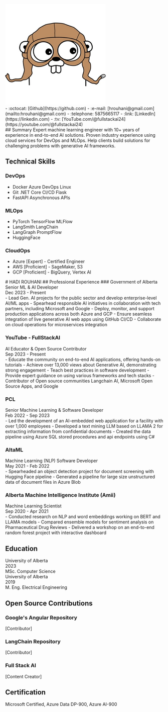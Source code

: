 <link rel="stylesheet" href="bulma.min.css" type="text/css">
<link rel="stylesheet" href="2-columns.css" type="text/css">
<aside>
<img src="gopher.png" alt="img" class="avatar">
<div class="info">
- :octocat: [Github](https://github.com)
- :e-mail: [hrouhani@gmail.com](mailto:hrouhani@gmail.com)
- :telephone: 5875665117
- :link: [LinkedIn](https://linkedin.com)
- :tv: [YouTube.com/@fullstackai24](https://youtube.com/@fullstackai24)
</div>
## Summary
Expert machine learning engineer with 10+ years of experience in end-to-end AI solutions. Proven industry experience using cloud services for DevOps and MLOps. Help clients build solutions for challenging problems with generative AI frameworks.

## Technical Skills
### DevOps
- Docker Azure DevOps Linux
- Git .NET Core CI/CD Flask
- FastAPI Asynchronous APIs

### MLOps
- PyTorch TensorFlow MLFlow
- LangSmith LangChain
- LangGraph PromptFlow
- HuggingFace

### CloudOps
- Azure [Expert] - Certified Engineer
- AWS [Proficient] - SageMaker, S3
- GCP [Proficient] - BigQuery, Vertex AI
</aside>
<main>
# HADI ROUHANI
## Professional Experience
### Government of Alberta
<div class="with-date">
  <div>
    Senior ML & AI Developer
  </div>
  <div>
    Dec 2023 - Present
  </div>
</div>
- Lead Gen. AI projects for the public sector and develop enterprise-level AI/ML apps
- Spearhead responsible AI initiatives in collaboration with tech partners, including Microsoft and Google
- Deploy, monitor, and support production applications across both Azure and GCP
- Ensure seamless integration of live generative AI web apps using GitHub CI/CD
- Collaborate on cloud operations for microservices integration

### YouTube - FullStackAI
<div class="with-date">
  <div>
    AI Educator & Open Source Contributor
  </div>
  <div>
    Sep 2023 - Present
  </div>
</div>
- Educate the community on end-to-end AI applications, offering hands-on tutorials
- Achieve over 13,000 views about Generative AI, demonstrating strong engagement
- Teach best practices in software development
- Provide expert guidance on using various frameworks and tech stacks
- Contributor of Open source communities Langchain AI, Microsoft Open Source Apps, and Google

### PCL
<div class="with-date">
  <div>
    Senior Machine Learning & Software Developer
  </div>
  <div>
    Feb 2022 - Sep 2023
  </div>
</div>
- Led the development of an AI-embedded web application for a facility with over 1,000 employees
- Developed a text mining LLM based on LLAMA 2 for extracting information from confidential documents
- Created the data pipeline using Azure SQL stored procedures and api endpoints using C#

### AltaML
<div class="with-date">
  <div>
    Machine Learning (NLP) Software Developer
  </div>
  <div>
    May 2021 - Feb 2022
  </div>
</div>
- Spearheaded an object detection project for document screening with Hugging Face pipeline
- Generated a pipeline for large size unstructured data of document files in Azure Blob

### Alberta Machine Intelligence Institute (Amii)
<div class="with-date">
  <div>
    Machine Learning Scientist
  </div>
  <div>
    Sep 2020 - Apr 2021
  </div>
</div>
- Conducted research on NLP and word embeddings working on BERT and LLAMA models
- Compared ensemble models for sentiment analysis on Pharmaceutical Drug Reviews
- Delivered a workshop on an end-to-end random forest project with interactive dashboard

## Education
<div class="with-date">
  <div>
    University of Alberta
  </div>
  <div>
    2023
  </div>
</div>
MSc. Computer Science

<div class="with-date">
  <div>
    University of Alberta
  </div>
  <div>
    2019
  </div>
</div>
M. Eng. Electrical Engineering

## Open Source Contributions
### Google's Angular Repository
[Contributor]

### LangChain Repository
[Contributor]

### Full Stack AI
[Content Creator]

## Certification
Microsoft Certified, Azure Data DP-900, Azure AI-900
</main>
